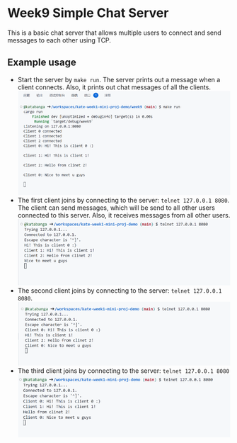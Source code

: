 # Week9 Simple Chat Server
This is a basic chat server that allows multiple users to connect and send messages to each other using TCP.

## Example usage
* Start the server by `make run`. The server prints out a message when a client connects. Also, it prints out chat messages of all the clients.
![](0.png)
* The first client joins by connecting to the server: `telnet 127.0.0.1 8080`. The client can send messages, which will be send to all other users connected to this server. Also, it receives messages from all other users.
![](1.png)
* The second client joins by connecting to the server: `telnet 127.0.0.1 8080`.  
![](2.png)
* The third client joins by connecting to the server: `telnet 127.0.0.1 8080`
![](3.png)